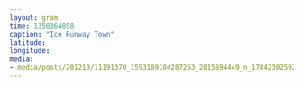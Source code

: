 ```yaml
---
layout: gram
time: 1350364898
caption: "Ice Runway Town"
latitude: 
longitude: 
media:
- media/posts/201210/11191370_1593189104287263_2015894449_n_17842302502000351.jpg
---
```

